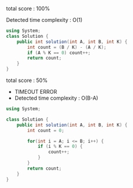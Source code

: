 total score : 100%

Detected time complexity : O(1)

```C#
using System;
class Solution {
    public int solution(int A, int B, int K) {
        int count = (B / K) - (A / K);
        if (A % K == 0) count++;
        return count;
    }
}
```


total score : 50%
- TIMEOUT ERROR
- Detected time complexity : O(B-A)

```C#
using System;

class Solution {
    public int solution(int A, int B, int K) {
        int count = 0;

        for(int i = A; i <= B; i++) {
            if (i % K == 0) {
                count++;
            }
        }
        return count;
    }
}
```
